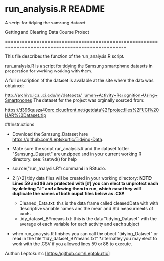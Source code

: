 # run_analysis.R README
A script for tidying the samsung dataset

Getting and Cleaning Data Course Project

=================================================================================================

This file describes the function of the run_analysis.R script.

run_analysis.R is a script for tidying the Samsung smartphone datasets in preperation for working working with them. 

A full description of the dataset is available at the site where the data was obtained: 

http://archive.ics.uci.edu/ml/datasets/Human+Activity+Recognition+Using+Smartphones 
The dataset for the project was orginally sourced from: 

https://d396qusza40orc.cloudfront.net/getdata%2Fprojectfiles%2FUCI%20HAR%20Dataset.zip 

##Instructions
* Download the Samsung_Dataset here https://github.com/Leptokurtic/Tidying-Data.
* Make sure the script run_analysis.R and the dataset folder "Samsung_Dataset" are unzipped and in your current working R directory. see: ?setwd() for help 
* source("run_analysis.R") command in RStudio. 
* 2 [/+2] tidy data files will be created in your working directory:
**NOTE: Lines 59 and 86 are protected with [#] 
you can elect to unprotect each by deleting "#" and allowing them to run, 
which case they will duplicate the names of both ouput files below as .CSV**

  - Cleaned_Data.txt: this is the data frame called cleanedData with with descriptive variable names and the mean and Std           measurments of each.
  - tidy_dataset_BYmeans.txt: this is the data "tidying_Dataset" with the average of each variable for each activity and each       subject
* when run_analysis.R finishes you can call the obect "tidying_Dataset" or read in the file "tidy_dataset_BYmeans.txt"
*alternatley you may elect to work with the .CSV if you allowed lines 59 or 86 to execute.

Author: Leptokurtic [https://github.com/Leptokurtic]
